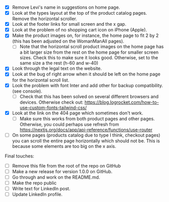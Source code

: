 - [x] Remove Levi's name in suggestions on home page.
- [x] Look at the types layout at the top of the product catalog pages. Remove the horizontal scroller.
- [x] Look at the footer links for small screen and the x gap.
- [x] Look at the problem of no shopping cart icon on iPhone (Apple).
- [x] Make the product images on, for instance, the home page to fit 2 by 2 (this has been adjusted on the WomanManAll pages).
  - [ ] Note that the horizontal scroll product images on the home page has a bit larger size from the rest on the home page for smaller screen sizes. Check this to make sure it looks good. Otherwise, set to the same size a the rest (h-60 and w-40)
- [x] Look through the legal text on the website.
- [x] Look at the bug of right arrow when it should be left on the home page for the horizontal scroll list.
- [x] Look the problem with font Inter and add other for backup compatibility. (see console).
  - [ ] Check that this has been solved on several different browsers and devices. Otherwise check out: https://blog.logrocket.com/how-to-use-custom-fonts-tailwind-css/
- [x] Look at the link on the 404 page which sometimes don't work.
  - [ ] Make sure this works from both product pages and other pages. Otherwise, you could perhaps use refresh from https://nextjs.org/docs/app/api-reference/functions/use-router
- [ ] On some pages (products catalog due to type I think, checkout pages) you can scroll the entire page horizontally which should not be. This is because some elements are too big on the x axis.

Final touches:

- [ ] Remove this file from the root of the repo on GitHub
- [ ] Make a new release for version 1.0.0 on GitHub.
- [ ] Go through and work on the README.md.
- [ ] Make the repo public
- [ ] Write text for LinkedIn post.
- [ ] Update LinkedIn profile.
